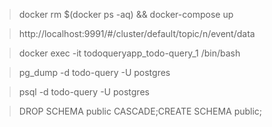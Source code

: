 > docker rm $(docker ps -aq) && docker-compose up

> http://localhost:9991/#/cluster/default/topic/n/event/data

> docker exec -it todoqueryapp_todo-query_1 /bin/bash

> pg_dump -d todo-query -U postgres

> psql -d todo-query -U postgres

> DROP SCHEMA public CASCADE;CREATE SCHEMA public;

